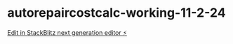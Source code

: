 # autorepaircostcalc-working-11-2-24

[Edit in StackBlitz next generation editor ⚡️](https://stackblitz.com/~/github.com/mixremote/autorepaircostcalc-working-11-2-24)